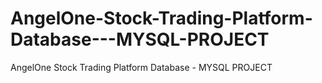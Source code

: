 # AngelOne-Stock-Trading-Platform-Database---MYSQL-PROJECT
AngelOne Stock Trading Platform Database - MYSQL PROJECT
